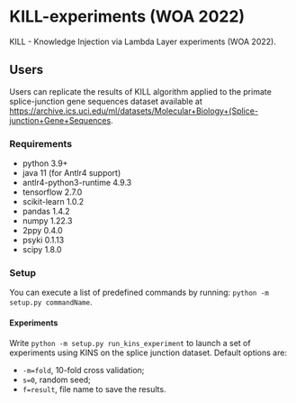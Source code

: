 # KILL-experiments (WOA 2022)
KILL - Knowledge Injection via Lambda Layer experiments (WOA 2022).

## Users

Users can replicate the results of KILL algorithm applied to the 
primate splice-junction gene sequences dataset available at
https://archive.ics.uci.edu/ml/datasets/Molecular+Biology+(Splice-junction+Gene+Sequences.

### Requirements

- python 3.9+
- java 11 (for Antlr4 support)
- antlr4-python3-runtime 4.9.3
- tensorflow 2.7.0
- scikit-learn 1.0.2
- pandas 1.4.2
- numpy 1.22.3
- 2ppy 0.4.0
- psyki 0.1.13
- scipy 1.8.0

### Setup

You can execute a list of predefined commands by running:
`python -m setup.py commandName`.

#### Experiments
Write `python -m setup.py run_kins_experiment` to launch a set of experiments using KINS on the splice junction dataset.
Default options are:
- `-m=fold`, 10-fold cross validation;
- `s=0`, random seed;
- `f=result`, file name to save the results.